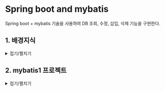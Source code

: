# Spring boot and mybatis  
Spring boot + mybatis 기술을 사용하여 DB 조회, 수정, 삽입, 삭제 기능을 구현한다.  

## 1. 배경지식  
<details markdown="1">
<summary>접기/펼치기</summary>
   
### (1) ORM (Object Relational Mapping)   
ORM 에서 Object 는 객체지향 언어의 객체를 의미한다.  
Ralational 은 관계형 데이터베이스(Relational Database)의 데이터를 의미한다.  
Mapping이 의미하는 것은 객체지향 언어의 객체와 관계형 데이터를 서로 변환해 준다는 것이다.  

**ORM 이란?**  
   관계형 데이터베이스에서 조회한 데이터를 Java 객체로 변환하여 리턴해 주고,   
   Java 객체를 관계형 데이터베이스에 저장해 주는    
   라이브러리 혹은 기술을 말한다.    

Java ORM 기술로 유명한 것은  
mybatis, Hibernate, JPA 이다.  

mybatis와 Hibernate는 오픈소스 프로젝트이고 jar 라이브러리 형태로 제공된다.  

JPA(Java Persistence API)는 제품의 이름이 아니고, API 표준의 이름이다.  
JPA 표준 규격대로 만들어진 제품 중에서 유명한 것이 Hibernate 오픈소스 라이브러리이다.  
우리가 사용하는 Spring JPA에 Hibernate 라이브러리가 포함되어 있다.  

우리 나라의 전자 정부 표준 프레임웍에서 Spring mybatis를 채택하고 있기 때문에,    
우리 나라 공공 프로젝트에서 mybatis를 사용하는 경우가 많다. 그렇지만 JPA가 좀 더 미래지향적인 기술이기 때문에 점점 JPA를 사용하는 경우가 늘어나고 있다.   

### (2) JPA와 mybatis 비교   
MySQL, Oracle, SQL Server 등 DBMS  제품 마다 SQL 문법은 조금씩 다르다.
그래서 DBMS 제품을 교체하려면, SQL 문장도 수정해야 한다.

- JPA의 장점  
SQL 명령을 구현할 필요가 없다. 그래서 DBMS 제품을 교체하더라도 소스코드를 수정할 필요가 없다.  
자동으로 처리되는 부분이 많아서, 구현할 소스코드의 양이 상대적으로 적다.  
관계형 데이터베이스가 아니더라도 적용할 수 있다.  

- JPA의 단점  
복잡한 조회 명령을 구현해야 할 때, 익숙한 SQL 명령으로 구현할 수가 없고, JPA의 고급 기능을 공부해야 한다.  

- mybatis의 장점  
익숙한 SQL 명령으로 구현할 수 있다.  
SQL 문장을 그대로 사용하여 구현하기 때문에, SQL 문장에 익숙한 개발자에게 myBatis가 편하다.</br>  
DB 조회 결과를 복잡한 객체 구조로 변환해야 할 때 myBatis 기능이 좋다.  
mybatis의 resultMap 기능이 바로 그것이다.  
이 기능은 복잡한 보고서(report)를 출력해야 할 때, 특히 유용하다.</br>  
데이터베이스 성능 개선을 위해, 어떤 인덱스를 생성해야 하는지 파악하기 위해,   
SQL 쿼리들을 분석해야 하는데, 이때 myBatis는 SQL 문장을 그대로 사용하기 때문에,   
SQL 쿼리 분석하기 편하다.  
 
- mybatis의 단점  
구현할 소스코드의 양이 상대적으로 많다.  
관계형 데이터베이스에만 적용할 수 있다.</br>  
DBMS 제품을 교체하면 SQL 소스코드를 수정해야 한다.  
Oracle, MS SQL Server, mySQL 등 DBMS 마다 SQL 문법이 약간씩 차이가 있다.  
그래서 DBMS를 바꾸면 SQL 문도 수정해야 하는 불편함이 있다.  
SQL 문을 사용하지 않는 Hibernate, JPA에는 이런 문제가 없다.  

### (3) mybatis mapper   
데이터베이스는 테이블에 대한 SELECT / INSERT / UPDATE / DELETE SQL 명령들을 mybatis mapper에 구현한다.  
보통 데이터베이스 테이블 한 개당 mybatis mapper 한 개를 구현한다.  

mybatis mapper는 Java Interface 파일 한 개와, XML 파일 한 개로 구현된다.   

DB 테이블에 대한 조회, 삽입, 수정, 삭제 SQL 명령을 mapper XML 파일에 구현한다.   
그리고 이 명령을 호출하기 위한 Java 메소드를 mapper Java Interface 파일에 선언한다.  

mapper 메소드를 호출하기 위한 Java 메소드를 Java Interface에 선언하기만 하면 된다.    
하지만 이 메소드를 구현(implements)할 필요는 없다.     
즉, Mapper Java Interface만 만들면되고, 이 인터페이스는 mybatis spring이 자동으로 구현해주기 때문에 구현할 필요는 없다.   

### (4) Auto Increment 필드 (identity 필드)  
Student 테이블의 기본키(primary key)는 id 필드이다.   
MySQL에서 Student 테이블을 생성할 때, id 필드를 Auto Increment 필드로 지정하였다.  

Auto Increment 필드의 값은 1부터 시작하는 일련번호이다.  
테이블에 새 레코드를 insert 할 때, 이 필드의 값에 일련번호가 자동으로 부여된다.   

Auto Increment 필드의 값인 자동으로 부여되기 때문에,  
insert나 update SQL 문에서 이 필드의 값을 저장하는 것이 에러이다.  

### (5) Referential Integrity Constraint 참조 무결성 제약   
Student 테이블의 departmentId 필드는 외래키(foreign key) 이다.  
이 필드의 값은 department 테이블의 기본키인 id 필드값과 일치해야 한다.  
Student 테이블과 Department 테이블을 조인할 때, departmentId 필드를 사용한다.  

```
SELECT s.*, d.departmentName
FROM Student s LEFT JOIN department d ON s.departmentId = d.id
```
Department 테이블에서 레코드를 한 개 삭제 하려고 할 때,   
만약 Student 테이블의 어떤 레코드의 departmentId 필드 값이,   
그 삭제하려는 Department 레코드의 id 필드 값과 일치한다면,  
삭제는 실패하고 에러가 발생한다.  
이 에러를 참조 무결성 제약조건 위반(referential intergity constraint violation)이라고 부른다.  
쉽게 표현하자면, 국어국문학과 소속 학생들이 존재한다면, 국어국문학과를 삭제할 수 없다는 얘기다.   

Register 테이블에 외래키인 studentId 필드가 들어있다.  
그래서 Student 테이블의 레코드를 삭제하려 할 때, 참조 무결성 제약조건 위반 에러가 발생할 수 있다.  
쉽게 표현하자면, 201132050 학생의 수강신청 내역이 존재한다면, 그 학생을 삭제할 수 없다는 얘기다.  

데이터베이스가 참조 무결성 제약조건을 실시간 검사해 준다.  
테이블을 생성할 때, 데이터베이스가 참조 무결성 제약조건을 설정해 주는 것이 바람직하다.  

참조 무결성을 제약조건을 외래키 제약조건이라고도 부른다.  

Student 테이블에 FK_Student_Department 이름의 외래키 제약조건이 이미 설정되어 있다.  
이 외래키 제약조건을 삭제하는 명령은 다음과 같다.  
```
ALTER TABLE Student
DROP FOREIGN KEY FK_Student_Department;
```

**외래키 제약조건 생성하기**    
Student 테이블의 departmentId 필드와 Department 테이블의 id 필드 사이에  
외래키 제약조건을 생성하는 명령은 다음과 같다.  
```
ALTER TABLE Student
ADD CONSTRAINT FK_Student_Department
FOREIGN KEY (departmentId) REFERENCES Department(id);
```
제약조건의 이름은 FK_Student_Department 이다.  
외래키는 Student 테이블의 departmentId 필드이다.  
이 필드는 Department 테이블의 id 필드를 참조(references)한다.  

### (6) 참조 무결성 제약조건 위반 피하기  
- 먼저 삭제하기  
Department 테이블의 레코드를 삭제하기 전에, 먼저 그 레코드를 참조하는 Student 레코드들을 전부 삭제한다.  
예) 소프트웨어공학과를 없애려면 학생테이블의 소프트웨어공학과 학생들을 먼저 지우고 지워야 한다.   
```
DELETE FROM Student WHERE departmentId = 2;
DELETE FROM Department WHERE id = 2;
```

- Cascade Delete 옵션 
외래키 제약 조건을 생성할 때, Casecade Delete 옵션을 지정할 수 있다.  
이 옵션이 지정된 경우에는, Department 테이블의 레코드를 삭제할 때,  
그 레코드를 참조하는 Student 레코드들이 전부 자동으로 삭제된다.  
(자동으로 지워지도록 미리 설정 / 장점 : 편하다. / 단점 : 실수로 레코드 전부를 지울 수 있다.)  
```
ALTER TABLE Student
ADD CONSTRAINT FK_Student_Department
FOREIGN KEY (departmentId) REFERENCES Department(id)
ON DELETE CASCADE;
```
</details>


## 2. mybatis1 프로젝트    

<details markdown="1">
<summary>접기/펼치기</summary> 

### (1) 프로젝트 생성    

### (2) pom.xml - Maven 설정 파일   
pom.xml 파일의 <dependency> 태그들에 있는 항목들을 maven dependency라고 부른다.    
필요한 라이브러리나 빌드 방법을 설정하는 폴더이다.   
Maven : 프로젝트 관리 도구 (라이브러리 설치, 빌드)       

파일 하나의 결과 >> 디버깅   
프로젝트 전체 결과 >> 빌드   

### (3) application.properties - Spring boot 설정 파일   

`spring.mvc.view.prefix=/WEB-INF/views/`  
뷰 파일이 위치할 폴더를 지정한다.    

`spring.mvc.view.suffix=.jsp`  
뷰 파일의 확장자를 지정한다.  

`spring.datasource.driver-class-name=com.mysql.jdbc.Driver`  
JDBC 드라이버 클래스의 이름을 지정, Mysql JDBC 드라이버 클래스 

`spring.datasource.url=jdbc:mysql://localhost:3306/student1?useUnicode=yes&characterEncoding=UTF-8&allowMultiQueries=true&serverTimezone=UTC`  
DB 서버 IP와 DB 이름 설정, 서버 타임존 설정   

`spring.datasource.username=user1` DB 연결 계정 설정    

`spring.datasource.password=test123` DB 연결 계정 설정     
  
`mybatis.type-aliases-package=net.skhu.dto`  
여기서 net.skhu.dto 는 DB 조회 결과 데이터를 담은 클래스의 패키지를 지정한다.  
mybatis mapper XML 파일에서 select 태그의 resultType으로 등록된 클래스들의 패키지를 지정한다.    
예를들어, `<select id="findById" resultType="Student">`    
select 태그의 resultType으로 등록된 Student 클래스의 패키지는 net.skhu.dto 이어야 한다.   




</details>
























